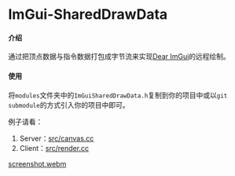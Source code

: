 # ImGui-SharedDrawData

#### 介绍

通过把顶点数据与指令数据打包成字节流来实现[Dear ImGui](https://github.com/ocornut/imgui.git)的远程绘制。

#### 使用

将`modules`文件夹中的`ImGuiSharedDrawData.h`复制到你的项目中或以`git submodule`的方式引入你的项目中即可。

例子请看：

1. Server：[src/canvas.cc](https://github.com/Bzi-Han/ImGui-SharedDrawData/blob/main/src/test-ui/main.cc)
2. Client：[src/render.cc](https://github.com/Bzi-Han/ImGui-SharedDrawData/blob/main/src/test-ui/main.cc)

[screenshot.webm](https://github.com/Bzi-Han/ImGui-SharedDrawData/assets/75075077/6069ebfa-cc19-484c-8879-185b6b878dca)
